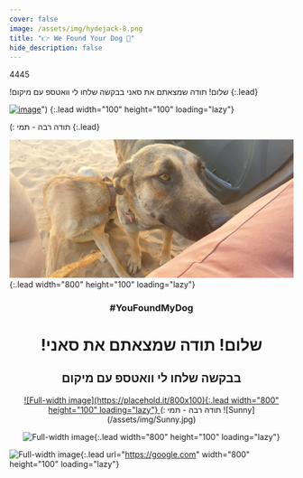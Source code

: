 ```yaml
---
cover: false
image: /assets/img/hydejack-8.png
title: "👉 We Found Your Dog 🐶"
hide_description: false
---
```


4445
  
!שלום! תודה שמצאתם את סאני
בבקשה שלחו לי וואטספ עם מיקום
{:.lead}



[![image](https://upload.wikimedia.org/wikipedia/commons/5/5e/WhatsApp_icon.png)]("https://wa.me/972547932000?text=%D7%94%D7%99%D7%99%20%D7%AA%D7%9E%D7%99!%20%D7%9E%D7%A6%D7%90%D7%A0%D7%95%20%D7%A4%D7%94%20%D7%90%D7%AA%20%D7%A1%D7%90%D7%A0%D7%99%F0%9F%90%B6%0A%D7%9B%D7%91%D7%A8%20%D7%A9%D7%95%D7%9C%D7%97%D7%99%D7%9D%20%D7%9C%D7%9A%20%D7%9E%D7%99%D7%A7%D7%95%D7%9D%20%3A)")
{:.lead width="100" height="100" loading="lazy"}



 (: תודה רבה - תמי
{:.lead}




![Full-width image](/assets/img/Sunny.jpg){:.lead width="800" height="100" loading="lazy"}



   <div align="center">
 
</div>

<div align="center">
  
### #YouFoundMyDog
# !שלום! תודה שמצאתם את <bold>סאני</bold>
## בבקשה שלחו לי וואטספ עם מיקום
<a href="https://wa.me/972547932000?text=%D7%94%D7%99%D7%99%20%D7%AA%D7%9E%D7%99!%20%D7%9E%D7%A6%D7%90%D7%A0%D7%95%20%D7%A4%D7%94%20%D7%90%D7%AA%20%D7%A1%D7%90%D7%A0%D7%99%F0%9F%90%B6%0A%D7%9B%D7%91%D7%A8%20%D7%A9%D7%95%D7%9C%D7%97%D7%99%D7%9D%20%D7%9C%D7%9A%20%D7%9E%D7%99%D7%A7%D7%95%D7%9D%20%3A)" rel="צרו איתי קשר">
![Full-width image](https://placehold.it/800x100){:.lead width="800" height="100" loading="lazy"}
</a>
 (: תודה רבה - תמי
![Sunny](/assets/img/Sunny.jpg)

![Full-width image](https://placehold.it/800x100){:.lead width="800" height="100" loading="lazy"}

    

</div>

![Full-width image](https://placehold.it/800x100){:.lead url="https://google.com" width="800" height="100" loading="lazy"}

